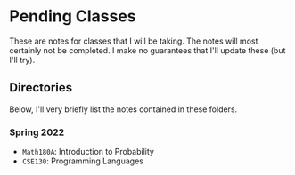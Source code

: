 # Pending Classes
These are notes for classes that I will be taking. The notes will most certainly not be completed. I make no guarantees that I'll update these (but I'll try). 

## Directories
Below, I'll very briefly list the notes contained in these folders.

### Spring 2022
- `Math180A`: Introduction to Probability
- `CSE130`: Programming Languages